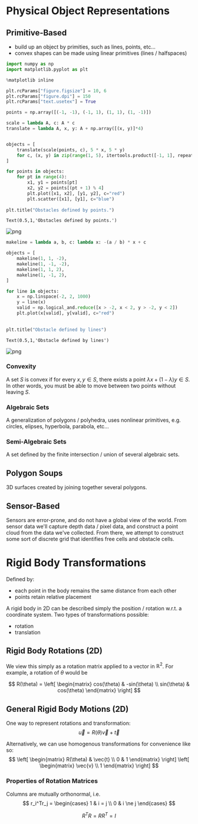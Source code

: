 
# Physical Object Representations

## Primitive-Based

* build up an object by primities, such as lines, points, etc...
* convex shapes can be made using linear primitives (lines / halfspaces)


```python
import numpy as np
import matplotlib.pyplot as plt

%matplotlib inline

plt.rcParams["figure.figsize"] = 10, 6
plt.rcParams["figure.dpi"] = 150
plt.rcParams["text.usetex"] = True
```


```python
points = np.array([(-1, -1), (-1, 1), (1, 1), (1, -1)])

scale = lambda A, c: A * c
translate = lambda A, x, y: A + np.array([(x, y)]*4)


objects = [
    translate(scale(points, c), 5 * x, 5 * y)
    for c, (x, y) in zip(range(1, 5), itertools.product([-1, 1], repeat=2))
]

for points in objects:
    for pt in range(4):
        x1, y1 = points[pt]
        x2, y2 = points[(pt + 1) % 4]
        plt.plot([x1, x2], [y1, y2], c="red")
        plt.scatter([x1], [y1], c="blue")
    
plt.title("Obstacles defined by points.")
```




    Text(0.5,1,'Obstacles defined by points.')




![png](README_files/README_3_1.png)



```python
makeline = lambda a, b, c: lambda x: -(a / b) * x + c

objects = [
    makeline(1, 1, -2),
    makeline(1, -1, -2),
    makeline(1, 1, 2),
    makeline(1, -1, 2),
]

for line in objects:
    x = np.linspace(-2, 2, 1000) 
    y = line(x)
    valid = np.logical_and.reduce([x > -2, x < 2, y > -2, y < 2])
    plt.plot(x[valid], y[valid], c="red")
    
    
plt.title("Obstacle defined by lines")
```




    Text(0.5,1,'Obstacle defined by lines')




![png](README_files/README_4_1.png)


### Convexity

A set $S$ is convex if for every $x, y \in S$, there exists 
a point $\lambda x + (1 - \lambda) y \in S$.  In other words, you 
must be able to move between two points without leaving $S$.

### Algebraic Sets

A generalization of polygons / polyhedra, uses nonlinear primitives, e.g.
circles, elipses, hyperbola, parabola, etc...

### Semi-Algebraic Sets

A set defined by the finite intersection / union of several algebraic sets.

## Polygon Soups

3D surfaces created by joining together several polygons.

## Sensor-Based 

Sensors are error-prone, and do not have a global view of the world.  From
sensor data we'll capture depth data / pixel data, and construct a point cloud
from the data we've collected.  From there, we attempt to construct some sort
of discrete grid that identifies free cells and obstacle cells.

# Rigid Body Transformations

Defined by:
* each point in the body remains the same distance from each other
* points retain relative placement

A rigid body in 2D can be described simply the position / rotation w.r.t. 
a coordinate system.  Two types of transformations possible:
* rotation
* translation

## Rigid Body Rotations (2D)

We view this simply as a rotation matrix applied to a vector in
$\mathbb{R}^2$.  For example, a rotation of $\theta$ would be

$$
R(\theta) = 
\left[
    \begin{matrix} 
        cos(\theta) & -sin(\theta) \\
        sin(\theta) & cos(\theta) 
    \end{matrix}
\right]
$$

## General Rigid Body Motions (2D)

One way to represent rotations and transformation:
$$
\vec{u} = R(\theta)\vec{v} + \vec{t}
$$

Alternatively, we can use homogenous transformations for convenience like so:  
$$
\left[
    \begin{matrix} 
        R(\theta) & \vec{t} \\
        0 & 1 
    \end{matrix}
\right]
\left[
    \begin{matrix} 
        \vec{v} \\
        1 
    \end{matrix}
\right]
$$

### Properties of Rotation Matrices

Columns are mutually orthonormal, i.e. 
$$
r_i^Tr_j = \begin{cases} 1 & i = j \\ 0 & i \ne j \end{cases}
$$

$$
R^TR = RR^T = I
$$
